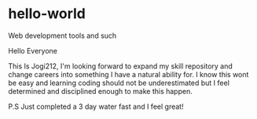 # hello-world
Web development tools and such


Hello Everyone

This Is Jogi212, I'm looking forward to expand my skill repository and change careers into something I have a natural ability for. I know this wont be easy and learning coding should not be underestimated but I feel determined and disciplined enough to make this happen.

P.S Just completed a 3 day water fast and I feel great!
